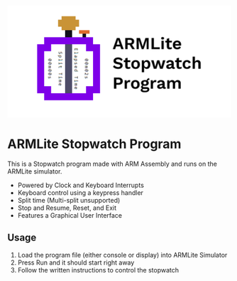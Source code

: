 ![Preview](images/screenshot.png)

# ARMLite Stopwatch Program

This is a Stopwatch program made with ARM Assembly and runs on the ARMLite simulator.

- Powered by Clock and Keyboard Interrupts
- Keyboard control using a keypress handler
- Split time (Multi-split unsupported)
- Stop and Resume, Reset, and Exit
- Features a Graphical User Interface

## Usage

1. Load the program file (either console or display) into ARMLite Simulator
2. Press Run and it should start right away
3. Follow the written instructions to control the stopwatch

